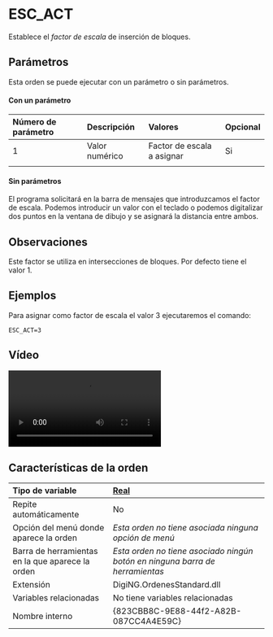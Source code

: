 # ESC\_ACT

Establece el _factor de escala_ de inserción de bloques.

## Parámetros

Esta orden se puede ejecutar con un parámetro o sin parámetros.

#### Con un parámetro

| Número de parámetro | Descripción | Valores | Opcional |
| :--- | :--- | :--- | :--- |
| 1 | Valor numérico | Factor de escala a asignar | Si |
|  |  |  |  |

#### Sin parámetros

El programa solicitará en la barra de mensajes que introduzcamos el factor de escala. Podemos introducir un valor con el teclado o podemos digitalizar dos puntos en la ventana de dibujo y se asignará la distancia entre ambos.

## Observaciones

Este factor se utiliza en intersecciones de bloques. Por defecto tiene el valor 1.

## Ejemplos

Para asignar como factor de escala el valor 3 ejecutaremos el comando:

```text
ESC_ACT=3
```

## Vídeo

![](https://digi21.blob.core.windows.net/videos-ayuda/ESC\_ACT.mp4)



## Características de la orden

| Tipo de variable | [Real](../../../ordenes/variables/variables-reales.md) |
| :--- | :--- |
| Repite automáticamente | No |
| Opción del menú donde aparece la orden | _Esta orden no tiene asociada ninguna opción de menú_ |
| Barra de herramientas en la que aparece la orden | _Esta orden no tiene asociado ningún botón en ninguna barra de herramientas_ |
| Extensión | DigiNG.OrdenesStandard.dll |
| Variables relacionadas | No tiene variables relacionadas |
| Nombre interno | {823CBB8C-9E88-44f2-A82B-087CC4A4E59C} |

